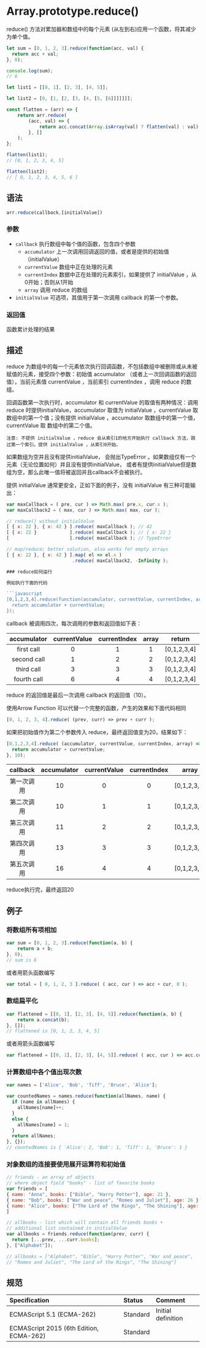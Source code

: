 # Array.prototype.reduce()

reduce() 方法对累加器和数组中的每个元素 (从左到右)应用一个函数，将其减少为单个值。

```javascript
let sum = [0, 1, 2, 3].reduce(function(acc, val) {
  return acc + val;
}, 0);

console.log(sum);
// 6

let list1 = [[0, 1], [2, 3], [4, 5]];

let list2 = [0, [1, [2, [3, [4, [5, [6]]]]]]];

const flatten = (arr) => {
    return arr.reduce(
        (acc, val) => {
            return acc.concat(Array.isArray(val) ? flatten(val) : val)
        }, []
    );
};

flatten(list1);
// [0, 1, 2, 3, 4, 5]

flatten(list2);
// [ 0, 1, 2, 3, 4, 5, 6 ]
```

## 语法

```javascript
arr.reduce(callback,[initialValue])
```

### 参数

* `callback` 执行数组中每个值的函数，包含四个参数
    * `accumulator` 上一次调用回调返回的值，或者是提供的初始值（initialValue）
    * `currentValue` 数组中正在处理的元素
    * `currentIndex` 数据中正在处理的元素索引，如果提供了 initialValue ，从0开始；否则从1开始
    * `array`  调用 reduce 的数组
* `initialValue` 可选项，其值用于第一次调用 callback 的第一个参数。

### 返回值

函数累计处理的结果

## 描述

reduce 为数组中的每一个元素依次执行回调函数，不包括数组中被删除或从未被赋值的元素，接受四个参数：初始值 accumulator
（或者上一次回调函数的返回值），当前元素值 currentValue ，当前索引 currentIndex ，调用 reduce 的数组。

回调函数第一次执行时，accumulator 和 currentValue 的取值有两种情况：调用 reduce 时提供initialValue，accumulator 取值为
initialValue ，currentValue 取数组中的第一个值；没有提供 initialValue ，accumulator 取数组中的第一个值，currentValue 取
数组中的第二个值。

`注意: 不提供 initialValue ，reduce 会从索引1的地方开始执行 callback 方法，跳过第一个索引。提供 initialValue ，从索引0开始。`

如果数组为空并且没有提供initialValue， 会抛出TypeError 。如果数组仅有一个元素（无论位置如何）并且没有提供initialValue，
或者有提供initialValue但是数组为空，那么此唯一值将被返回并且callback不会被执行。

提供 initialValue 通常更安全，正如下面的例子，没有 initialValue 有三种可能输出：

```javascript
var maxCallback = ( pre, cur ) => Math.max( pre.x, cur.x );
var maxCallback2 = ( max, cur ) => Math.max( max, cur );

// reduce() without initialValue
[ { x: 22 }, { x: 42 } ].reduce( maxCallback ); // 42
[ { x: 22 }            ].reduce( maxCallback ); // { x: 22 }
[                      ].reduce( maxCallback ); // TypeError

// map/reduce; better solution, also works for empty arrays
[ { x: 22 }, { x: 42 } ].map( el => el.x )
                        .reduce( maxCallback2, -Infinity );

### reduce如何运行

例如执行下面的代码

```javascript
[0,1,2,3,4].reduce(function(accumulator, currentValue, currentIndex, array){
  return accumulator + currentValue;
});
```

callback 被调用四次，每次调用的参数和返回值如下表：

| accumulator | currentValue | currentIndex | array | return      | value |
|:-----------:|:------------:|:------------:|:-----:|:-----------:|:-----:|
| first call  | 0            | 1            | 1     | [0,1,2,3,4] | 1     |
| second call | 1            | 2            | 2     | [0,1,2,3,4] | 3     |
| third call  | 3            | 3            | 3     | [0,1,2,3,4] | 6     |
| fourth call | 6            | 4            | 4     | [0,1,2,3,4] | 10    |

reduce 的返回值是最后一次调用 callback 的返回值（10）。

使用Arrow Function 可以代替一个完整的函数，产生的效果和下面代码相同

```javascript
[0, 1, 2, 3, 4].reduce( (prev, curr) => prev + curr );
```

如果把初始值作为第二个参数传入 reduce，最终返回值变为20，结果如下：

```javascript
[0,1,2,3,4].reduce( (accumulator, currentValue, currentIndex, array) => {
  return accumulator + currentValue;
}, 10);
```

| callback   | accumulator | currentValue | currentIndex | array       | return |
|:----------:|:-----------:|:------------:|:------------:|:-----------:|:------:|
| 第一次调用 | 10          | 0            | 0            | [0,1,2,3,4] | 10     |
| 第二次调用 | 10          | 1            | 1            | [0,1,2,3,4] | 11     |
| 第三次调用 | 11          | 2            | 2            | [0,1,2,3,4] | 13     |
| 第四次调用 | 13          | 3            | 3            | [0,1,2,3,4] | 16     |
| 第五次调用 | 16          | 4            | 4            | [0,1,2,3,4] | 20     |

reduce执行完，最终返回20

## 例子

### 将数组所有项相加

```javascript
var sum = [0, 1, 2, 3].reduce(function(a, b) {
    return a + b;
}, 0);
// sum is 6
```

或者用箭头函数编写

```javascript
var total = [ 0, 1, 2, 3 ].reduce( ( acc, cur ) => acc + cur, 0 );
```

### 数组扁平化

```javascript
var flattened = [[0, 1], [2, 3], [4, 5]].reduce(function(a, b) {
    return a.concat(b);
}, []);
// flattened is [0, 1, 2, 3, 4, 5]
```

或者用箭头函数编写

```javascript
var flattened = [[0, 1], [2, 3], [4, 5]].reduce( ( acc, cur ) => acc.concat(cur), [] );
```

### 计算数组中各个值出现次数

```javascript
var names = ['Alice', 'Bob', 'Tiff', 'Bruce', 'Alice'];

var countedNames = names.reduce(function(allNames, name) {
  if (name in allNames) {
    allNames[name]++;
  }
  else {
    allNames[name] = 1;
  }
  return allNames;
}, {});
// countedNames is { 'Alice': 2, 'Bob': 1, 'Tiff': 1, 'Bruce': 1 }
```

### 对象数组的连接要使用展开运算符和初始值

```javascript
// friends - an array of objects
// where object field "books" - list of favorite books
var friends = [
{ name: "Anna", books: ["Bible", "Harry Potter"], age: 21 },
{ name: "Bob", books: ["War and peace", "Romeo and Juliet"], age: 26 },
{ name: "Alice", books: ["The Lord of the Rings", "The Shining"], age: 18 }
]

// allbooks - list which will contain all friends books +
// additional list contained in initialValue
var allbooks = friends.reduce(function(prev, curr) {
  return [...prev, ...curr.books];
}, ["Alphabet"]);

// allbooks = ["Alphabet", "Bible", "Harry Potter", "War and peace",
// "Romeo and Juliet", "The Lord of the Rings", "The Shining"]
```

## 规范

| Specification                           | Status   | Comment            |
|:----------------------------------------|:---------|:-------------------|
| ECMAScript 5.1 (ECMA-262)               | Standard | Initial definition |
| ECMAScript 2015 (6th Edition, ECMA-262) | Standard |                    |